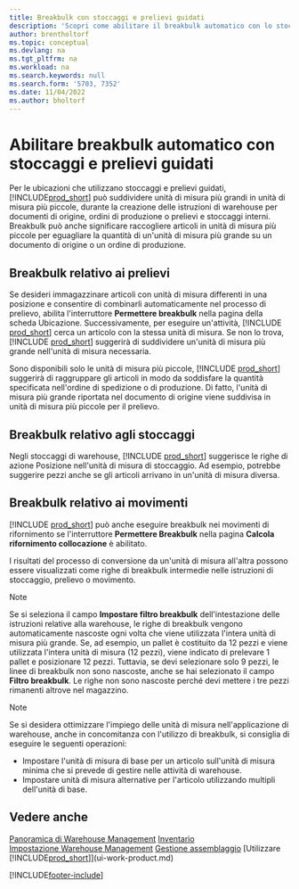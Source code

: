 ```yaml
---
title: Breakbulk con stoccaggi e prelievi guidati
description: 'Scopri come abilitare il breakbulk automatico con lo stoccaggio e il prelievo diretti, nonché il breakbulk in prelievo, stoccaggio, movimenti e altro ancora.'
author: brentholtorf
ms.topic: conceptual
ms.devlang: na
ms.tgt_pltfrm: na
ms.workload: na
ms.search.keywords: null
ms.search.form: '5703, 7352'
ms.date: 11/04/2022
ms.author: bholtorf
---
```

# <a name="enable-automatic-breaking-bulk-with-directed-put-away-and-pick"></a><a name="enable-automatic-breaking-bulk-with-directed-put-away-and-pick"></a><a name="enable-automatic-breaking-bulk-with-directed-put-away-and-pick"></a>Abilitare breakbulk automatico con stoccaggi e prelievi guidati

Per le ubicazioni che utilizzano stoccaggi e prelievi guidati, [!INCLUDE[prod_short](includes/prod_short.md)] può suddividere unità di misura più grandi in unità di misura più piccole, durante la creazione delle istruzioni di warehouse per documenti di origine, ordini di produzione o prelievi e stoccaggi interni. Breakbulk può anche significare raccogliere articoli in unità di misura più piccole per eguagliare la quantità di un'unità di misura più grande su un documento di origine o un ordine di produzione.

## <a name="breakbulk-in-picks"></a><a name="breakbulk-in-picks"></a><a name="breakbulk-in-picks"></a>Breakbulk relativo ai prelievi

Se desideri immagazzinare articoli con unità di misura differenti in una posizione e consentire di combinarli automaticamente nel processo di prelievo, abilita l'interruttore **Permettere breakbulk** nella pagina della scheda Ubicazione. Successivamente, per eseguire un'attività, [!INCLUDE [prod_short](includes/prod_short.md)] cerca un articolo con la stessa unità di misura. Se non lo trova, [!INCLUDE [prod_short](includes/prod_short.md)] suggerirà di suddividere un'unità di misura più grande nell'unità di misura necessaria.  

Sono disponibili solo le unità di misura più piccole, [!INCLUDE [prod_short](includes/prod_short.md)] suggerirà di raggruppare gli articoli in modo da soddisfare la quantità specificata nell'ordine di spedizione o di produzione. Di fatto, l'unità di misura più grande riportata nel documento di origine viene suddivisa in unità di misura più piccole per il prelievo.  

## <a name="breakbulk-in-put-aways"></a><a name="breakbulk-in-put-aways"></a><a name="breakbulk-in-put-aways"></a>Breakbulk relativo agli stoccaggi

Negli stoccaggi di warehouse, [!INCLUDE [prod_short](includes/prod_short.md)] suggerisce le righe di azione Posizione nell'unità di misura di stoccaggio. Ad esempio, potrebbe suggerire pezzi anche se gli articoli arrivano in un'unità di misura diversa.  

## <a name="breakbulk-in-movements"></a><a name="breakbulk-in-movements"></a><a name="breakbulk-in-movements"></a>Breakbulk relativo ai movimenti

[!INCLUDE [prod_short](includes/prod_short.md)] può anche eseguire breakbulk nei movimenti di rifornimento se l'interruttore **Permettere Breakbulk** nella pagina **Calcola rifornimento collocazione** è abilitato.  

I risultati del processo di conversione da un'unità di misura all'altra possono essere visualizzati come righe di breakbulk intermedie nelle istruzioni di stoccaggio, prelievo o movimento.  

> [!NOTE]  
> Se si seleziona il campo **Impostare filtro breakbulk** dell'intestazione delle istruzioni relative alla warehouse, le righe di breakbulk vengono automaticamente nascoste ogni volta che viene utilizzata l'intera unità di misura più grande. Se, ad esempio, un pallet è costituito da 12 pezzi e viene utilizzata l'intera unità di misura (12 pezzi), viene indicato di prelevare 1 pallet e posizionare 12 pezzi. Tuttavia, se devi selezionare solo 9 pezzi, le linee di breakbulk non sono nascoste, anche se hai selezionato il campo **Filtro breakbulk**. Le righe non sono nascoste perché devi mettere i tre pezzi rimanenti altrove nel magazzino.  

> [!NOTE]  
> Se si desidera ottimizzare l'impiego delle unità di misura nell'applicazione di warehouse, anche in concomitanza con l'utilizzo di breakbulk, si consiglia di eseguire le seguenti operazioni:  
>
> - Impostare l'unità di misura di base per un articolo sull'unità di misura minima che si prevede di gestire nelle attività di warehouse.  
> - Impostare unità di misura alternative per l'articolo utilizzando multipli dell'unità di base.  

## <a name="see-also"></a><a name="see-also"></a><a name="see-also"></a>Vedere anche

[Panoramica di Warehouse Management](design-details-warehouse-management.md)
[Inventario](inventory-manage-inventory.md)  
[Impostazione Warehouse Management](warehouse-setup-warehouse.md) 
[Gestione assemblaggio](assembly-assemble-items.md)
[Utilizzare [!INCLUDE[prod_short](includes/prod_short.md)]](ui-work-product.md)  


[!INCLUDE[footer-include](includes/footer-banner.md)]
